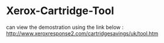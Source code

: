 # Xerox-Cartridge-Tool

can view the demostration using the link below :
http://www.xeroxresponse2.com/cartridgesavings/uk/tool.htm
